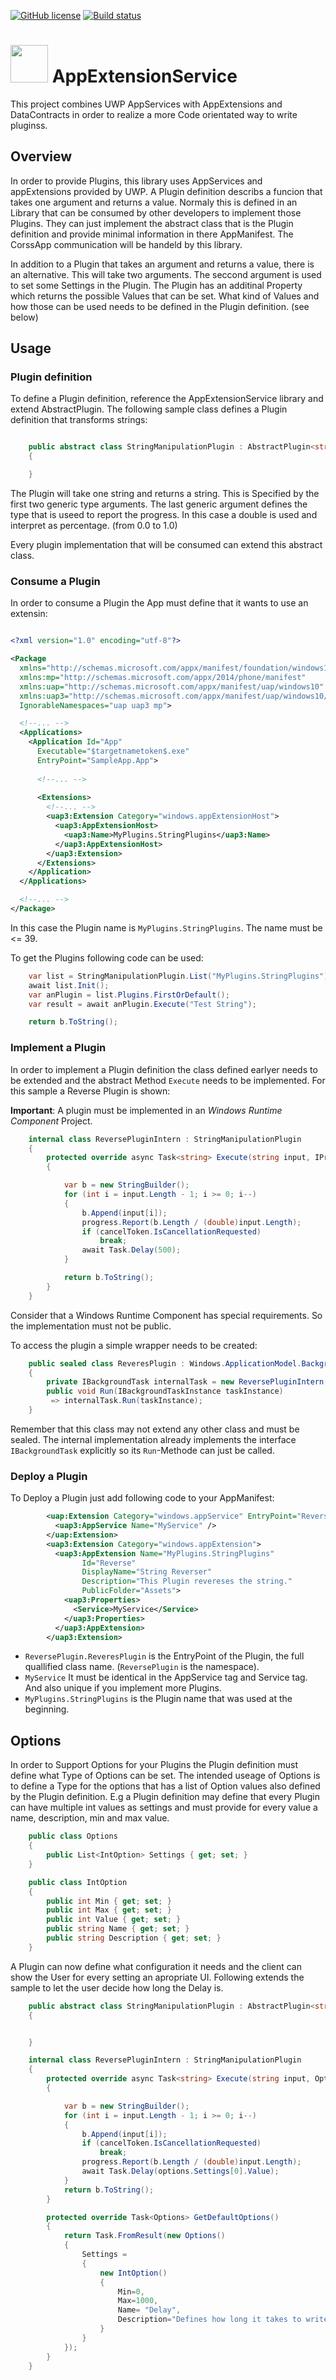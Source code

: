 [![GitHub license](https://img.shields.io/github/license/LokiMidgard/AppExtensionService.svg?style=flat-squar)](https://tldrlegal.com/license/mit-license#summary)
[![Build status](https://ci.appveyor.com/api/projects/status/7yumsvqwno7l65gc?svg=true)](https://ci.appveyor.com/project/LokiMidgard/appextensionservice)


# <img src="https://raw.githubusercontent.com/LokiMidgard/AppExtensionService/master/combine.svg" width="60px" height="60px" /> AppExtensionService 
This project combines UWP AppServices with AppExtensions and DataContracts in order to realize a more Code orientated way to write pluginss.

## Overview

In order to provide Plugins, this library uses AppServices and appExtensions provided by UWP. A Plugin definition describs a funcion that takes one argument and returns
a value. Normaly this is defined in an Library that can be consumed by other developers to implement those Plugins. They can just implement the abstract class that is
the Plugin definition and provide minimal information in there AppManifest. The CorssApp communication will be handeld by this library.

In addition to a Plugin that takes an argument and returns a value, there is an alternative. This will take two arguments. The seccond argument is used to set some
Settings in the Plugin. The Plugin has an additinal Property which returns the possible Values that can be set. What kind of Values and how those can be used needs to
be defined in the Plugin definition. (see below)


## Usage

### Plugin definition

To define a Plugin definition, reference the AppExtensionService library and extend AbstractPlugin.
The following sample class defines a Plugin definition that transforms strings:

``` c#

    public abstract class StringManipulationPlugin : AbstractPlugin<string,string,double>
    {

    }

```

The Plugin will take one string and returns a string. This is Specified by the first two generic type arguments. The last generic argument defines the type that is useed
to report the progress. In this case a double is used and interpret as percentage. (from 0.0 to 1.0)

Every plugin implementation that will be consumed can extend this abstract class.

### Consume a Plugin

In order to consume a Plugin the App must define that it wants to use an extensin:

``` xml

<?xml version="1.0" encoding="utf-8"?>

<Package
  xmlns="http://schemas.microsoft.com/appx/manifest/foundation/windows10"
  xmlns:mp="http://schemas.microsoft.com/appx/2014/phone/manifest"
  xmlns:uap="http://schemas.microsoft.com/appx/manifest/uap/windows10"
  xmlns:uap3="http://schemas.microsoft.com/appx/manifest/uap/windows10/3" 
  IgnorableNamespaces="uap uap3 mp">

  <!--... -->
  <Applications>
    <Application Id="App"
      Executable="$targetnametoken$.exe"
      EntryPoint="SampleApp.App">
      
      <!--... -->
      
      <Extensions>
        <!--... -->
        <uap3:Extension Category="windows.appExtensionHost">
          <uap3:AppExtensionHost>
            <uap3:Name>MyPlugins.StringPlugins</uap3:Name>
          </uap3:AppExtensionHost>
        </uap3:Extension>
      </Extensions>
    </Application>
  </Applications>

  <!--... -->
</Package>
```

In this case the Plugin name is ```MyPlugins.StringPlugins```. The name must be <= 39.

To get the Plugins following code can be used:

```c#
    var list = StringManipulationPlugin.List("MyPlugins.StringPlugins");
    await list.Init();
    var anPlugin = list.Plugins.FirstOrDefault();
    var result = await anPlugin.Execute("Test String");

    return b.ToString();

```




### Implement a Plugin

 
In order to implement a Plugin definition the class defined earlyer needs to be extended and the abstract Method ```Execute``` needs to be implemented.
For this sample a Reverse Plugin is shown:

**Important**: A plugin must be implemented in an _Windows Runtime Component_ Project.

```c#
    internal class ReversePluginIntern : StringManipulationPlugin
    {
        protected override async Task<string> Execute(string input, IProgress<double> progress, CancellationToken cancelToken)
        {

            var b = new StringBuilder();
            for (int i = input.Length - 1; i >= 0; i--)
            {
                b.Append(input[i]);
                progress.Report(b.Length / (double)input.Length);
                if (cancelToken.IsCancellationRequested)
                    break;
                await Task.Delay(500);
            }

            return b.ToString();
        }
    }
```

Consider that a Windows Runtime Component has special requirements. So the implementation must not be public.

To access the plugin a simple wrapper needs to be created:

```c#
    public sealed class ReveresPlugin : Windows.ApplicationModel.Background.IBackgroundTask
    {
        private IBackgroundTask internalTask = new ReversePluginIntern();
        public void Run(IBackgroundTaskInstance taskInstance)
         => internalTask.Run(taskInstance);
    }

```
Remember that this class may not extend any other class and must be sealed. The internal implementation already implements the interface ```IBackgroundTask``` explicitly
so its ```Run```-Methode can just be called.

### Deploy a Plugin

To Deploy a Plugin just add following code to your AppManifest:

```xml
        <uap:Extension Category="windows.appService" EntryPoint="ReversePlugin.ReveresPlugin">
          <uap3:AppService Name="MyService" />
        </uap:Extension>
        <uap3:Extension Category="windows.appExtension">
          <uap3:AppExtension Name="MyPlugins.StringPlugins" 
                Id="Reverse" 
                DisplayName="String Reverser" 
                Description="This Plugin revereses the string." 
                PublicFolder="Assets">
            <uap3:Properties>
              <Service>MyService</Service>
            </uap3:Properties>
          </uap3:AppExtension>
        </uap3:Extension>
```

- ```ReversePlugin.ReveresPlugin``` is the EntryPoint of the Plugin, the full quallified class name. (```ReversePlugin``` is the namespace).
- ```MyService``` It must be identical in the AppService
   tag and Service tag. And also unique if you implement more Plugins.
- ```MyPlugins.StringPlugins``` is the Plugin name that was used at the beginning.

## Options

In order to Support Options for your Plugins the Plugin definition must define what Type of Options can be set. The intended useage of Options is to
define a Type for the options that has a list of Option values also defined by the Plugin definition. E.g a Plugin definition may define that every Plugin
can have multiple int values as settings and must provide for every value a name, description, min and max value. 

```c#
    public class Options
    {
        public List<IntOption> Settings { get; set; }
    }

    public class IntOption
    {
        public int Min { get; set; }
        public int Max { get; set; }
        public int Value { get; set; }
        public string Name { get; set; }
        public string Description { get; set; }
    }
```

A Plugin can now define what configuration it needs and the client can show the User for every setting an apropriate UI. Following extends the sample to let the user
decide how long the Delay is.

```c#
    public abstract class StringManipulationPlugin : AbstractPlugin<string, string, Options, double>
    {


    }

    internal class ReversePluginIntern : StringManipulationPlugin
    {
        protected override async Task<string> Execute(string input, Options options, IProgress<double> progress, CancellationToken cancelToken)
        {

            var b = new StringBuilder();
            for (int i = input.Length - 1; i >= 0; i--)
            {
                b.Append(input[i]);
                if (cancelToken.IsCancellationRequested)
                    break;
                progress.Report(b.Length / (double)input.Length);
                await Task.Delay(options.Settings[0].Value);
            }
            return b.ToString();
        }

        protected override Task<Options> GetDefaultOptions()
        {
            return Task.FromResult(new Options()
            {
                Settings =
                {
                    new IntOption()
                    {
                        Min=0,
                        Max=1000,
                        Name= "Delay",
                        Description="Defines how long it takes to write one letter."
                    }
                }
            });
        }
    }
```